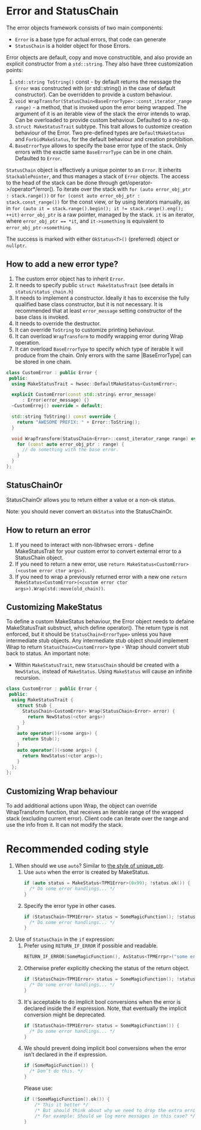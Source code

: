 # Error and StatusChain

The error objects framework consists of two main components:

* `Error` is a base type for actual errors, that code can generate
* `StatusChain` is a holder object for those Errors.

Error objects are default, copy and move constructible, and also provide an
explicit constructor from a `std::string`. They also have three customization
points:

1. `std::string ToString()` const - by default returns the message the `Error`
   was constructed with (or std::string() in the case of default constructor).
   Can be overridden to provide a custom behaviour.
2. `void WrapTransfor(StatusChain<BaseErrorType>::const_iterator_range range)` -
   a method, that is invoked upon the error being wrapped. The argument of it is
   an iterable view of the stack the error intends to wrap. Can be overloaded to
   provide custom behaviour. Defaulted to a no-op.
3. `struct MakeStatusTrait` subtype. This trait allows to customize creation
   behaviour of the Error. Two pre-defined types are `DefaultMakeStatus` and
   `ForbidMakeStatus`, for the default behaviour and creation prohibition.
4. `BaseErrorType` allows to specify the base error type of the stack. Only
   errors with the exactle same `BaseErrorType` can be in one chain. Defaulted
   to `Error`.

`StatusChain` object is effectively a unique pointer to an `Error`. It inherits
`StackablePointer`, and thus manages a stack of `Error` objects. The access to
the head of the stack can be done through get/operator-\>/operator\*/error().
To iterate over the stack with `for (auto error_obj_ptr : stack.range())` or
`for (const auto error_obj_ptr : stack.const_range())` for the const view, or
by using iterators manually, as in
`for (auto it = stack.range().begin(); it != stack.range().eng(); ++it)`
`error_obj_ptr` is a raw pointer, managed by the stack. `it` is an iterator,
where `error_obj_ptr == *it`, and `it->something` is equivalent to
`error_obj_ptr->something`.

The success is marked with either `OkStatus<T>()` (preferred) object or `nullptr`.

## How to add a new error type?

1. The custom error object has to inherit `Error`.
2. It needs to specify public `struct MakeStatusTrait` (see details in
   `status/status_chain.h`)
3. It needs to implement a constructor. Ideally it has to excerxise the fully
   qualified base class constructor, but it is not necessary. It is recommended
   that at least `error_message` setting constructor of the base class is
   invoked.
4. It needs to override the destructor.
5. It can override `ToString` to customize printing behaviour.
6. It can overload `WrapTransform` to modify wrapping error during Wrap
   operation.
7. It can overload `BaseErrorType` to specify which type of iterable it will
   produce from the chain. Only errors with the same |BaseErrorType| can be
   stored in one chain.

```C++
class CustomError : public Error {
 public:
  using MakeStatusTrait = hwsec::DefaultMakeStatus<CustomError>;

  explicit CustomError(const std::string& error_message)
      : Error(error_message) {}
  ~CustomErroj() override = default;

  std::string ToString() const override {
    return "AWESOME PREFIX: " + Error::ToString();
  }

  void WrapTransform(StatusChain<Error>::const_iterator_range range) override {
    for (const auto error_obj_ptr : range) {
      // do something with the base error.
    }
  }
};
```

## StatusChainOr

StatusChainOr allows you to return either a value or a non-ok status.

Note: you should never convert an `OkStatus` into the StatusChainOr.

## How to return an error

1. If you need to interact with non-libhwsec errors - define MakeStatusTrait
   for your custom error to convert external error to a StatusChain object.
2. If you need to return a new error, use
   `return MakeStatus<CustomError>(<custom error ctor args>)`.
3. If you need to wrap a previously returned error with a new one
   `return MakeStatus<CustomError>(<custom error ctor args>).Wrap(std::move(old_chain))`.

## Customizing MakeStatus

To define a custom MakeStatus behaviour, the Error object needs to defaine
MakeStatusTrait substruct, which define operator(). The return type is not
enforced, but it should be `StatusChain<ErrorType>` unless you have intermediate
stub objects. Any intermediate stub object should implement Wrap to return
`StatusChain<CustomError>` type - Wrap should convert stub back to status.
An important note:

* Within `MakeStatusTrait`, new `StatusChain` should be created with a
  `NewStatus`, instead of `MakeStatus`. Using `MakeStatus` will cause an
  infinite recursion.

```C++
class CustomError : public Error {
 public:
  using MakeStatusTrait {
    struct Stub {
      StatusChain<CustomError> Wrap(StatusChain<Error> error) {
        return NewStatus(<ctor args>)
      }
    }
    auto operator()(<some args>) {
      return Stub();
    }
    auto operator()(<some args>) {
      return NewStatus(<ctor args>);
    }
  };
};
```

## Customizing Wrap behaviour

To add additional actions upon Wrap, the object can override WrapTransform function,
that receives an iterable range of the wrapped stack (excluding current error).
Client code can iterate over the range and use the info from it. It can not
modify the stack.

# Recommended coding style

1. When should we use `auto`? Similar to [the style of unique_ptr](https://google.github.io/styleguide/cppguide.html#Type_deduction).
    1. Use `auto` when the error is created by MakeStatus.
        ```C++
        if (auto status = MakeStatus<TPM1Error>(0x99); !status.ok()) {
          /* Do some error handlings... */
        }
        ```
    2. Specify the error type in other cases.
        ```C++
        if (StatusChain<TPM1Error> status = SomeMagicFunction(); !status.ok()) {
          /* Do some error handlings... */
        }
        ```
2. Use of `StatusChain` in the `if` expression:
    1. Prefer using `RETURN_IF_ERROR` if possible and readable.
       ```C++
       RETURN_IF_ERROR(SomeMagicFunction(), AsStatus<TPMErrpr>("some error"));
       ```
    2. Otherwise prefer explicitly checking the status of the return object.
        ```C++
        if (StatusChain<TPM1Error> status = SomeMagicFunction(); !status.ok()) {
          /* Do some error handlings... */
        }
        ```
    3. It's acceptable to do implicit bool conversions when the error is declared inside the if expression.
       Note, that eventually the implicit conversion might be deprecated.
        ```C++
        if (StatusChain<TPM1Error> status = SomeMagicFunction()) {
          /* Do some error handlings... */
        }
        ```
    4. We should prevent doing implicit bool conversions when the error isn’t declared in the if expression.
        ```C++
        if (SomeMagicFunction()) {
          /* Don’t do this. */
        }
        ```
        Please use:
        ```C++
        if (!SomeMagicFunction().ok()) {
            /* This it better */
            /* But should think about why we need to drop the extra error information in this case. */
            /* For example: Should we log more messages in this case? */
        }
        ```
